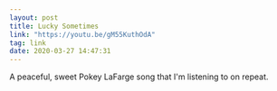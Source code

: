 ```yaml
---
layout: post
title: Lucky Sometimes 
link: "https://youtu.be/gM55KuthOdA"
tag: link
date: 2020-03-27 14:47:31
---
```

A peaceful, sweet Pokey LaFarge song that I'm listening to on repeat. 